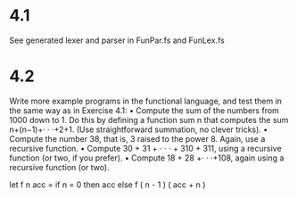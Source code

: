 # 4.1
See generated lexer and parser in FunPar.fs and FunLex.fs

# 4.2 
Write more example programs in the functional language, and test
them in the same way as in Exercise 4.1:
• Compute the sum of the numbers from 1000 down to 1. Do this by defining a function
sum n that computes the sum n+(n−1)+· · ·+2+1. (Use straightforward
summation, no clever tricks).
• Compute the number 38, that is, 3 raised to the power 8. Again, use a recursive
function.
• Compute 30 + 31 + · · · + 310 + 311, using a recursive function (or two, if you
prefer).
• Compute 18 + 28 +· · ·+108, again using a recursive function (or two).


let f n acc = if n = 0 then acc else f ( n - 1 ) ( acc + n )
